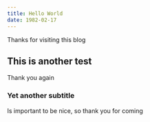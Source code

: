```yaml
---
title: Hello World
date: 1982-02-17
---
```

Thanks for visiting this blog

## This is another test
Thank you again

### Yet another subtitle
Is important to be nice, so thank you for coming